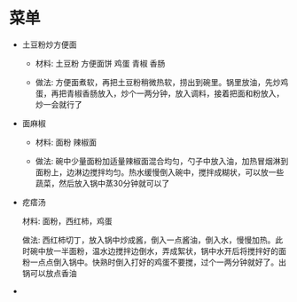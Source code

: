 # 菜单

*   土豆粉炒方便面

    *   材料:  土豆粉 方便面饼 鸡蛋 青椒 香肠

    *   做法: 方便面煮软，再把土豆粉稍微热软，捞出到碗里。锅里放油，先炒鸡蛋，再把青椒香肠放入，炒个一两分钟，放入调料，接着把面和粉放入，炒一会就行了

*   面麻椒

    *   材料: 面粉 辣椒面&#x20;

    *   做法:  碗中少量面粉加适量辣椒面混合均匀，勺子中放入油，加热冒烟淋到面粉上，边淋边搅拌均匀。热水缓慢倒入碗中，搅拌成糊状，可以放一些蔬菜，然后放入锅中蒸30分钟就可以了



*   疙瘩汤

    材料:  面粉，西红柿，鸡蛋

    做法:  西红柿切丁，放入锅中炒成酱，倒入一点酱油，倒入水，慢慢加热。此时碗中放一半面粉，温水边搅拌边倒水，弄成絮状，锅中水开后将搅拌好的面粉一点点倒入锅中。快熟时倒入打好的鸡蛋不要搅，过个一两分钟就好了。出锅可以放点香油

*
